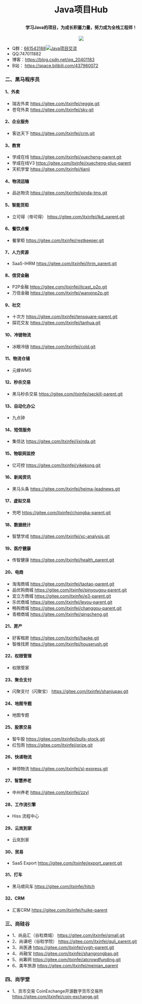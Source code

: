 <h1 align="center" style="margin: 30px 0 30px; font-weight: bold;">Java项目Hub</h1>
<h4 align="center">学习Java的项目，为成长积蓄力量，努力成为全栈工程师！</h4>
<p align="center">
	<a href="https://gitee.com/itxinfei/hub"><img src="https://gitee.com/y_project/RuoYi/badge/star.svg?theme=gvp"></a>
</p>

- Q群：<a target="_blank" href="https://qm.qq.com/cgi-bin/qm/qr?k=-KhniqEHPHRfh04Ui7r9eH2kCEvfrE_-&jump_from=webapi&authKey=gcHlWnSJxgYRuE2XY/FV5k9bDKPwHNtiw9vf1/TKWhyfTHfjAM8oYR71y1fHEUpH">661543188<img border="0" src="//pub.idqqimg.com/wpa/images/group.png" alt="Java项目交流" title="Java项目交流"></a> 
- QQ:747011882
- 博客：https://blog.csdn.net/qq_20401183
- B站： https://space.bilibili.com/437960072

### 二、黑马程序员
#### 1、外卖
- 瑞吉外卖
https://gitee.com/itxinfei/reggie.git
- 苍穹外卖
https://gitee.com/itxinfei/sky.git
#### 2、企业服务
- 客达天下
https://gitee.com/itxinfei/crm.git
#### 3、教育
- 学成在线
https://gitee.com/itxinfei/xuecheng-parent.git
- 学成在线V3
https://gitee.com/itxinfei/xuecheng-plus-parent
- 天机学堂
https://gitee.com/itxinfei/tianji
#### 4、物流运输
- 品达物流
https://gitee.com/itxinfei/pinda-tms.git
#### 5、智能货柜
- 立可得（帝可得）
https://gitee.com/itxinfei/lkd_parent.git
#### 6、餐饮点餐
- 餐掌柜
https://gitee.com/itxinfei/restkeeper.git
#### 7、人力资源
- SaaS-IHRM
https://gitee.com/itxinfei/ihrm_parent.git
#### 8、信贷金融
- P2P金融
https://gitee.com/itxinfei/itcast_p2p.git
- 万信金融
https://gitee.com/itxinfei/wanxinp2p.git
#### 9、社交
- 十次方
https://gitee.com/itxinfei/tensquare-parent.git
- 探花交友
https://gitee.com/itxinfei/tanhua.git
#### 10、冷链物流
- 冰眼冷链
https://gitee.com/itxinfei/cold.git
#### 11、物流仓储
- 元蜂WMS

#### 12、秒杀交易
- 黑马秒杀交易
https://gitee.com/itxinfei/seckill-parent.git
#### 13、自动化办公
- 九点钟

#### 14、短信服务
- 集信达
https://gitee.com/itxinfei/jixinda.git
#### 15、物联网监控
- 亿可控
https://gitee.com/itxinfei/yikekong.git
#### 16、新闻资讯
- 黑马头条
https://gitee.com/itxinfei/heima-leadnews.git
#### 17、虚拟交易
- 充吧
https://gitee.com/itxinfei/chongba-parent.git
#### 18、数据统计
-  智慧学成
https://gitee.com/itxinfei/xc-analysis.git
#### 19、医疗健康
- 传智健康
https://gitee.com/itxinfei/health_parent.git
#### 20、电商
- 淘淘商城
https://gitee.com/itxinfei/taotao-parent.git
- 品优购商城
https://gitee.com/itxinfei/pinyougou-parent.git
- 宜立方商城
https://gitee.com/itxinfei/e3-parent.git
- 乐优商城
https://gitee.com/itxinfei/leyou-parent.git
- 畅购商城
https://gitee.com/itxinfei/changgou-parent.git
- 青橙商城
https://gitee.com/itxinfei/qingcheng.git
#### 21、房产
- 好客租房
https://gitee.com/itxinfei/haoke.git
- 智维找房
https://gitee.com/itxinfei/houserush.git
#### 22、权限管理
- 权限管家

#### 23、聚合支付
- 闪聚支付（闪聚宝）
https://gitee.com/itxinfei/shanjupay.git
#### 24、地图专题
- 地图专题

#### 25、股票交易
- 智牛股
https://gitee.com/itxinfei/bulls-stock.git
- 红包雨
https://gitee.com/itxinfei/prize.git
#### 26、快递物流
- 神领物流
https://gitee.com/itxinfei/sl-express.git
#### 27、智慧养老
- 中州养老
https://gitee.com/itxinfei/zzyl
#### 28、工作流引擎
- Hiss 流程中心

#### 29、云岚到家
- 云岚到家

#### 30、贸易
- SaaS Export
https://gitee.com/itxinfei/export_parent.git
#### 31、打车
- 黑马顺风车
https://gitee.com/itxinfei/hitch
#### 32、CRM
- 汇客CRM
https://gitee.com/itxinfei/huike-parent

### 三、尚硅谷
- 1、尚品汇（谷粒商城）
https://gitee.com/itxinfei/gmall.git
- 2、尚课吧（谷粒学院）
https://gitee.com/itxinfei/guli_parent.git
- 3、尚医通
https://gitee.com/itxinfei/yygh-parent.git
- 4、尚融宝
https://gitee.com/itxinfei/shangrongbao.git
- 5、尚筹网
https://gitee.com/itxinfei/atcrowdfunding.git
- 6、美年旅游
https://gitee.com/itxinfei/meinian_parent

### 四、尚学堂
- 1、货币交易
CoinExchange开源数字货币交易所 https://gitee.com/itxinfei/coin-exchange.git